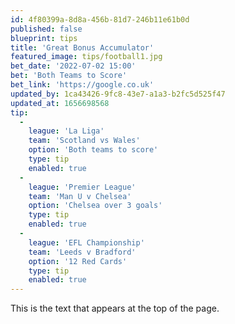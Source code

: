 ```yaml
---
id: 4f80399a-8d8a-456b-81d7-246b11e61b0d
published: false
blueprint: tips
title: 'Great Bonus Accumulator'
featured_image: tips/football1.jpg
bet_date: '2022-07-02 15:00'
bet: 'Both Teams to Score'
bet_link: 'https://google.co.uk'
updated_by: 1ca43426-9fc8-43e7-a1a3-b2fc5d525f47
updated_at: 1656698568
tip:
  -
    league: 'La Liga'
    team: 'Scotland vs Wales'
    option: 'Both teams to score'
    type: tip
    enabled: true
  -
    league: 'Premier League'
    team: 'Man U v Chelsea'
    option: 'Chelsea over 3 goals'
    type: tip
    enabled: true
  -
    league: 'EFL Championship'
    team: 'Leeds v Bradford'
    option: '12 Red Cards'
    type: tip
    enabled: true
---
```

This is the text that appears at the top of the page.